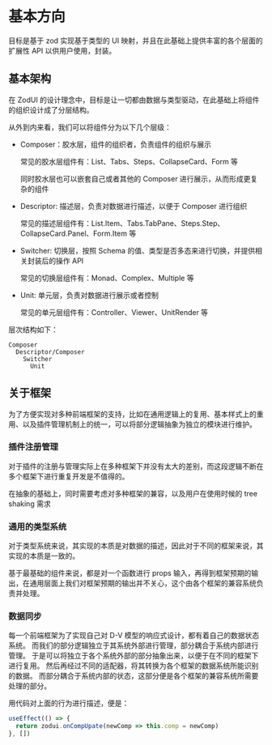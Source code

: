 # 基本方向

目标是基于 zod 实现基于类型的 UI 映射，并且在此基础上提供丰富的各个层面的扩展性 API 以供用户使用，封装。

## 基本架构

在 ZodUI 的设计理念中，目标是让一切都由数据与类型驱动，在此基础上将组件的组织设计成了分层结构。

从外到内来看，我们可以将组件分为以下几个层级：

* Composer：胶水层，组件的组织者，负责组件的组织与展示

  常见的胶水层组件有：List、Tabs、Steps、CollapseCard、Form 等

  同时胶水层也可以嵌套自己或者其他的 Composer 进行展示，从而形成更复杂的组件

* Descriptor: 描述层，负责对数据进行描述，以便于 Composer 进行组织

  常见的描述层组件有：List.Item、Tabs.TabPane、Steps.Step、CollapseCard.Panel、Form.Item 等

* Switcher: 切换层，按照 Schema 的值、类型是否多态来进行切换，并提供相关封装后的操作 API

  常见的切换层组件有：Monad、Complex、Multiple 等

* Unit: 单元层，负责对数据进行展示或者控制

  常见的单元层组件有：Controller、Viewer、UnitRender 等

层次结构如下：
```text
Composer
  Descriptor/Composer
    Switcher
      Unit
```

## 关于框架

为了方便实现对多种前端框架的支持，比如在通用逻辑上的复用、基本样式上的重用、以及插件管理机制上的统一，可以将部分逻辑抽象为独立的模块进行维护。

### 插件注册管理

对于插件的注册与管理实际上在多种框架下并没有太大的差别，而这段逻辑不断在多个框架下进行重复开发是不值得的。

在抽象的基础上，同时需要考虑对多种框架的兼容，以及用户在使用时候的 tree shaking 需求

### 通用的类型系统

对于类型系统来说，其实现的本质是对数据的描述，因此对于不同的框架来说，其实现的本质是一致的。

基于最基础的组件来说，都是对一个函数进行 props 输入，再得到框架预期的输出，在通用层面上我们对框架预期的输出并不关心，这个由各个框架的兼容系统负责并处理。

### 数据同步

每一个前端框架为了实现自己对 D-V 模型的响应式设计，都有着自己的数据状态系统。
而我们的部分逻辑独立于其系统外部进行管理，部分耦合于系统内部进行管理。
于是可以将独立于各个系统外部的部分抽象出来，以便于在不同的框架下进行复用。
然后再经过不同的适配器，将其转换为各个框架的数据系统所能识别的数据。
而部分耦合于系统内部的状态，这部分便是各个框架的兼容系统所需要处理的部分。

用代码对上面的行为进行描述，便是：
```typescript
useEffect(() => {
  return zodui.onCompUpate(newComp => this.comp = newComp)
}, [])
```

